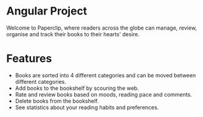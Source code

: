 # Angular Project

Welcome to Paperclip, where readers across the globe can manage, review, organise and track their books to their hearts' desire.

# Features

- Books are sorted into 4 different categories and can be moved between different categories.
- Add books to the bookshelf by scouring the web.
- Rate and review books based on moods, reading pace and comments.
- Delete books from the bookshelf.
- See statistics about your reading habits and preferences.
